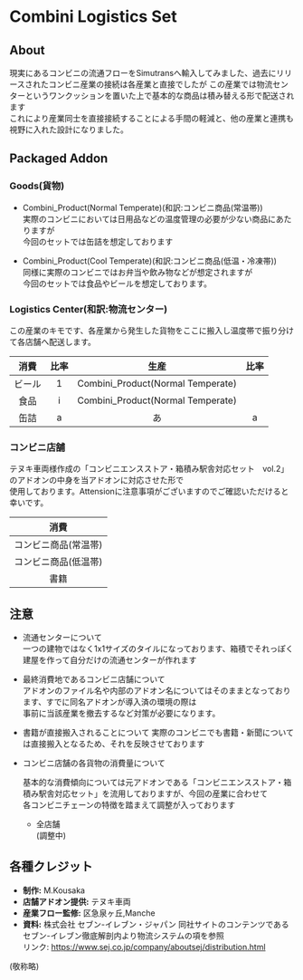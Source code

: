 # Combini Logistics Set
## About
現実にあるコンビニの流通フローをSimutransへ輸入してみました、過去にリリースされたコンビニ産業の接続は各産業と直接でしたが
この産業では物流センターというワンクッションを置いた上で基本的な商品は積み替える形で配送されます  
これにより産業同士を直接接続することによる手間の軽減と、他の産業と連携も視野に入れた設計になりました。

## Packaged Addon
### Goods(貨物)
- Combini_Product(Normal Temperate)(和訳:コンビニ商品(常温帯))  
    実際のコンビニにおいては日用品などの温度管理の必要が少ない商品にあたりますが  
    今回のセットでは缶詰を想定しております

- Combini_Product(Cool Temperate)(和訳:コンビニ商品(低温・冷凍帯))  
    同様に実際のコンビニではお弁当や飲み物などが想定されますが  
    今回のセットでは食品やビールを想定しております。

### Logistics Center(和訳:物流センター)
この産業のキモです、各産業から発生した貨物をここに搬入し温度帯で振り分けて各店舗へ配送します。


|消費|比率|生産|比率|
|:----:|:----:|:----:|:----:|
|ビール|1|Combini_Product(Normal Temperate)||
|食品|i|Combini_Product(Normal Temperate)||
|缶詰|a|あ|a|


### コンビニ店舗
テヌキ車両様作成の「コンビニエンスストア・箱積み駅舎対応セット　vol.2」のアドオンの中身を当アドオンに対応させた形で  
使用しております。Attensionに注意事項がございますのでご確認いただけると幸いです。

|消費|
|:----:|
|コンビニ商品(常温帯)|
|コンビニ商品(低温帯)|
|書籍|

## 注意
- 流通センターについて  
一つの建物ではなく1x1サイズのタイルになっております、箱積でそれっぽく建屋を作って自分だけの流通センターが作れます  

- 最終消費地であるコンビニ店舗について  
アドオンのファイル名や内部のアドオン名についてはそのままとなっております、すでに同名アドオンが導入済の環境の際は  
事前に当該産業を撤去するなど対策が必要になります。  
  
- 書籍が直接搬入されることについて
実際のコンビニでも書籍・新聞については直接搬入となるため、それを反映させております

- コンビニ店舗の各貨物の消費量について  
  
  基本的な消費傾向については元アドオンである「コンビニエンスストア・箱積み駅舎対応セット」を流用しておりますが、今回の産業に合わせて  
  各コンビニチェーンの特徴を踏まえて調整が入っております

  - 全店舗  
    (調整中)







## 各種クレジット
- **制作:** M.Kousaka
- **店舗アドオン提供:** テヌキ車両
- **産業フロー監修:** 区急泉ヶ丘,Manche
- **資料:** 株式会社 セブン-イレブン・ジャパン 
同社サイトのコンテンツであるセブン-イレブン徹底解剖内より物流システムの項を参照  
リンク: https://www.sej.co.jp/company/aboutsej/distribution.html

(敬称略)


